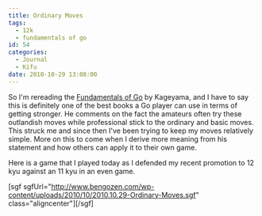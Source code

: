 ```yaml
---
title: Ordinary Moves
tags:
  - 12k
  - fundamentals of go
id: 54
categories:
  - Journal
  - Kifu
date: 2010-10-29 13:08:00
---
```


So I'm rereading the <span style="text-decoration: underline;">Fundamentals of Go</span> by Kageyama, and I have to say this is definitely one of the best books a Go player can use in terms of getting stronger. He comments on the fact the amateurs often try these outlandish moves while professional stick to the ordinary and basic moves. This struck me and since then I've been trying to keep my moves relatively simple. More on this to come when I derive more meaning from his statement and how others can apply it to their own game.

Here is a game that I played today as I defended my recent promotion to 12 kyu against an 11 kyu in an even game.

<!--more-->

[sgf sgfUrl="http://www.bengozen.com/wp-content/uploads/2010/10/2010.10.29-Ordinary-Moves.sgf" class="aligncenter"][/sgf]